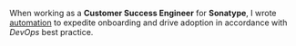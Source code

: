 When working as a **Customer Success Engineer** for **Sonatype**, I wrote [automation](https://github.com/sonatype-nexus-community/iq-config-as-code) to expedite onboarding and drive adoption in accordance with *DevOps* best practice.
